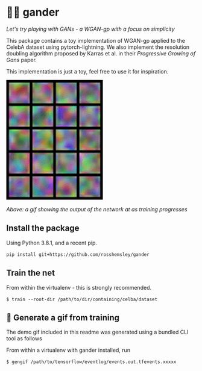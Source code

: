 # 🙎‍♂️ gander
_Let's try playing with GANs - a WGAN-gp with a focus on simplicity_

This package contains a toy implementation of WGAN-gp applied to the CelebA dataset using pytorch-lightning.
We also implement the resolution doubling algorithm proposed by Karras et al. in their _Progressive Growing of Gans_ paper.

This implementation is just a toy, feel free to use it for inspiration.

![visualization of training the network](example/training.gif)

_Above: a gif showing the output of the network at as training progresses_

## Install the package

Using Python 3.8.1, and a recent pip.
```
pip install git+https://github.com/rosshemsley/gander
```

## Train the net

From within the virtualenv - this is strongly recommended.
```
$ train --root-dir /path/to/dir/containing/celba/dataset
```

## 🌄 Generate a gif from training

The demo gif included in this readme was generated using a bundled CLI tool as follows

From within a virtualenv with gander installed, run
```
$ gengif /path/to/tensorflow/eventlog/events.out.tfevents.xxxxx
```
